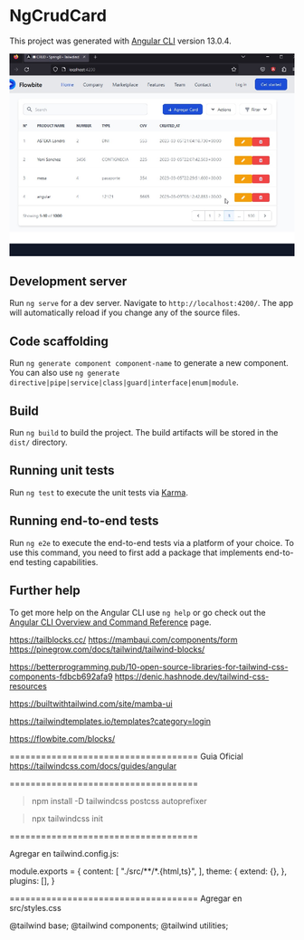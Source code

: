 # NgCrudCard

This project was generated with [Angular CLI](https://github.com/angular/angular-cli) version 13.0.4.

<img src="main.jpg" />

## Development server

Run `ng serve` for a dev server. Navigate to `http://localhost:4200/`. The app will automatically reload if you change any of the source files.

## Code scaffolding

Run `ng generate component component-name` to generate a new component. You can also use `ng generate directive|pipe|service|class|guard|interface|enum|module`.

## Build

Run `ng build` to build the project. The build artifacts will be stored in the `dist/` directory.

## Running unit tests

Run `ng test` to execute the unit tests via [Karma](https://karma-runner.github.io).

## Running end-to-end tests

Run `ng e2e` to execute the end-to-end tests via a platform of your choice. To use this command, you need to first add a package that implements end-to-end testing capabilities.

## Further help

To get more help on the Angular CLI use `ng help` or go check out the [Angular CLI Overview and Command Reference](https://angular.io/cli) page.

https://tailblocks.cc/
https://mambaui.com/components/form
https://pinegrow.com/docs/tailwind/tailwind-blocks/

https://betterprogramming.pub/10-open-source-libraries-for-tailwind-css-components-fdbcb692afa9
https://denic.hashnode.dev/tailwind-css-resources

https://builtwithtailwind.com/site/mamba-ui

https://tailwindtemplates.io/templates?category=login


https://flowbite.com/blocks/


====================================
Guia Oficial
https://tailwindcss.com/docs/guides/angular

====================================

>npm install -D tailwindcss postcss autoprefixer

>npx tailwindcss init

====================================

Agregar en tailwind.config.js:

module.exports = {
  content: [
    "./src/**/*.{html,ts}",
  ],
  theme: {
    extend: {},
  },
  plugins: [],
}

====================================
Agregar en src/styles.css

@tailwind base;
@tailwind components;
@tailwind utilities;

